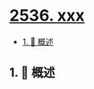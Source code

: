 # [2536. xxx](https://github.com/Tdahuyou/TNotes.leetcode/tree/main/notes/2536.%20xxx)

<!-- region:toc -->

- [1. 📝 概述](#1--概述)

<!-- endregion:toc -->

## 1. 📝 概述
